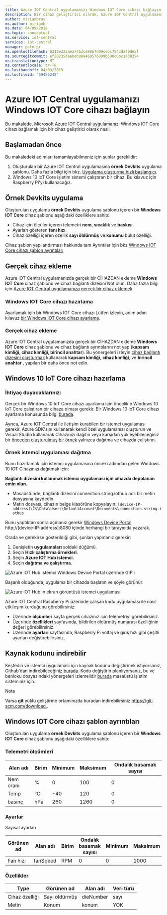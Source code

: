 ```yaml
---
title: Azure IOT Central uygulamanızı Windows IOT Core cihazı bağlayın | Microsoft Docs
description: Bir cihaz geliştirici olarak, Azure IOT Central uygulamanıza MXChip IOT DevKit cihaz bağlanmayı öğreneceksiniz.
author: miriambrus
ms.author: miriamb
ms.date: 04/09/2018
ms.topic: conceptual
ms.service: iot-central
services: iot-central
manager: peterpr
ms.openlocfilehash: 0312e322aea74b3ce9867d09cebc7543da40de5f
ms.sourcegitcommit: ef20235daa0eb98a468576899b590c0bc1a38394
ms.translationtype: MT
ms.contentlocale: tr-TR
ms.lasthandoff: 04/09/2019
ms.locfileid: "59426248"
---
```

# <a name="connect-a-windows-iot-core-device-to-your-azure-iot-central-application"></a>Azure IOT Central uygulamanızı Windows IOT Core cihazı bağlayın

Bu makalede, Microsoft Azure IOT Central uygulamanızı Windows IOT Core cihazı bağlamak için bir cihaz geliştirici olarak nasıl.

## <a name="before-you-begin"></a>Başlamadan önce

Bu makaledeki adımları tamamlayabilmeniz için şunlar gereklidir:

1. Oluşturulan bir Azure IOT Central uygulamasına **örnek Devkits** uygulama şablonu. Daha fazla bilgi için bkz. [Uygulama oluşturma hızlı başlangıcı](quick-deploy-iot-central.md).
2. Windows 10 IoT Core işletim sistemi çalıştıran bir cihaz. Bu kılavuz için Raspberry Pi'yi kullanacağız.


## <a name="sample-devkits-application"></a>**Örnek Devkits** uygulama

Oluşturulan uygulama **örnek Devkits** uygulama şablonu içeren bir **Windows IOT Core** cihaz şablonu aşağıdaki özelliklere sahip: 

- Cihaz için ölçüler içeren telemetri **nem**, **sıcaklık** ve **baskısı**. 
- Ayarları gösteren **fanı hızı**.
- Cihaz özelliği içeren özellik **sayı öldürmüş** ve **konumu** bulut özelliği.


Cihaz şablon yapılandırması hakkında tam Ayrıntılar için bkz [Windows IOT Core cihazı şablon ayrıntıları](howto-connect-windowsiotcore.md#windows-iot-core-device-template-details)

## <a name="add-a-real-device"></a>Gerçek cihaz ekleme

Azure IOT Central uygulamanızda gerçek bir CİHAZDAN ekleme **Windows IOT Core** cihaz şablonu ve cihaz bağlantı dizesini Not olun. Daha fazla bilgi için [Azure IOT Central uygulamanıza gerçek bir cihaz eklemek](tutorial-add-device.md).

### <a name="prepare-the-windows-iot-core-device"></a>Windows IOT Core cihazı hazırlama

Ayarlamak için bir Windows IOT Core cihazı Lütfen izleyin, adım adım kılavuz [bir Windows IOT Core cihazı ayarlama](https://github.com/Azure/iot-central-firmware/tree/master/WindowsIoT#setup-a-physical-device).

### <a name="add-a-real-device"></a>Gerçek cihaz ekleme

Azure IOT Central uygulamanızda gerçek bir CİHAZDAN ekleme **Windows IOT Core** cihaz şablonu ve cihaz bağlantı ayrıntılarını not yap (**kapsam kimliği, cihaz kimliği, birincil anahtar**). Bu yönergeleri izleyin [cihaz bağlantı dizesini oluşturmak](howto-generate-connection-string.md) kullanarak **kapsam kimliği**, **cihaz kimliği**, ve **birincil anahtar** , yapılan bir daha önce not edin.

## <a name="prepare-the-windows-10-iot-core-device"></a>Windows 10 IoT Core cihazı hazırlama

### <a name="what-youll-need"></a>İhtiyaç duyacaklarınız:

Gerçek bir Windows 10 IoT Core cihazı ayarlama için öncelikle Windows 10 IoT Core çalıştıran bir cihaza olması gerekir. Bir Windows 10 IoT Core cihazı ayarlama konusunda bilgi [burada](https://docs.microsoft.com/windows/iot-core/tutorials/quickstarter/devicesetup).

Ayrıca, Azure IOT Central ile iletişim kurabilen bir istemci uygulaması gerekir. Azure SDK'sını kullanarak kendi özel uygulamanızı oluşturun ve Visual Studio kullanarak Cihazınızı dağıtın veya karşıdan yükleyebileceğiniz bir [önceden oluşturulmuş bir örnek](https://developer.microsoft.com/windows/iot/samples) yalnızca dağıtma ve cihazda çalıştırın. 

### <a name="deploying-the-sample-client-application"></a>Örnek istemci uygulaması dağıtma

Bunu hazırlamak için istemci uygulamasına önceki adımdan gelen Windows 10 IOT Cihazınızı dağıtmak için:

**Bağlantı dizesini kullanmak istemci uygulaması için cihazda depolanan emin olun.**
* Masaüstünde, bağlantı dizesini connection.string.iothub adlı bir metin dosyasına kaydedin.
* Metin dosyası, cihazın belge klasörüne kopyalayın:
`[device-IP-address]\C$\Data\Users\DefaultAccount\Documents\connection.string.iothub`

Bunu yaptıktan sonra açmanız gerekir [Windows Device Portal](https://docs.microsoft.com/windows/iot-core/manage-your-device/deviceportal) http://[device-IP-address]:8080 içinde herhangi bir tarayıcıda yazarak.

Orada ve gerekirse gösterildiği gibi, şunları yapmanız gerekir:
1. Genişletin **uygulamaları** soldaki düğümü.
2. Seçin **Hızlı çalıştırma örnekleri**.
3. Seçin **Azure IOT Hub istemci**.
4. Seçin **dağıtma ve çalıştırma**.

![Azure IOT Hub istemci Windows Device Portal üzerinde GIF'i](./media/howto-connect-windowsiotcore/iothubapp.gif)

Başarılı olduğunda, uygulama bir cihazda başlatın ve şöyle görünür:

![Azure IOT Hub'ın ekran görüntüsü istemci uygulaması](./media/howto-connect-windowsiotcore/IoTHubForegroundClientScreenshot.png)

Azure IOT Central Raspberry Pi üzerinde çalışan kodu uygulaması ile nasıl etkileşim kurduğunu görebilirsiniz:

* Üzerinde **ölçümleri** sayfa gerçek cihazınız için telemetriyi görebilirsiniz.
* Üzerinde **özellikleri** sayfasında, bildirilen öldürmüş numarası özelliğinin değeri görebilirsiniz.
* Üzerinde **ayarları** sayfasında, Raspberry Pi voltaj ve giriş hızı gibi çeşitli ayarları değiştirebilirsiniz.

## <a name="download-the-source-code"></a>Kaynak kodunu indirebilir

Keşfedin ve istemci uygulaması için kaynak kodunu değiştirmek istiyorsanız, Github'dan indirebileceğiniz [burada](https://github.com/Microsoft/Windows-iotcore-samples/tree/develop/Samples/Azure/IoTHubClients). Kodu değiştirin planlıyorsanız, bu ve benioku dosyasındaki yönergeleri izlemelidir [burada](https://github.com/Microsoft/Windows-iotcore-samples) masaüstü işletim sisteminiz için.

> [!NOTE]
> Varsa **git** yüklü geliştirme ortamınızda buradan indirebilirsiniz [ https://git-scm.com/download ](https://git-scm.com/download).

## <a name="windows-iot-core-device-template-details"></a>Windows IOT Core cihazı şablon ayrıntıları

Oluşturulan uygulama **örnek Devkits** uygulama şablonu içeren bir **Windows IOT Core** cihaz şablonu aşağıdaki özelliklere sahip:

### <a name="telemetry-measurements"></a>Telemetri ölçümleri

| Alan adı     | Birim  | Minimum | Maksimum | Ondalık basamak sayısı |
| -------------- | ------ | ------- | ------- | -------------- |
| Nem oranı       | %      | 0       | 100     | 0              |
| Temp           | °C     | -40     | 120     | 0              |
| basınç       | hPa    | 260     | 1260    | 0              |

### <a name="settings"></a>Ayarlar

Sayısal ayarları

| Görünen ad | Alan adı | Birim | Ondalık basamak sayısı | Minimum | Maksimum | İlk |
| ------------ | ---------- | ----- | -------------- | ------- | ------- | ------- |
| Fan hızı    | fanSpeed   | RPM   | 0              | 0       | 1000    | 0       |


### <a name="properties"></a>Özellikler

| Type            | Görünen ad | Alan adı | Veri türü |
| --------------- | ------------ | ---------- | --------- |
| Cihaz özelliği | Sayı öldürmüş   | dieNumber  | sayı    |
| Metin            | Konum     | konum   | YOK       |
